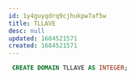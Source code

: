 ```yaml
---
id: 1y4guyqdrq9cjhukpw7af5w
title: TLLAVE
desc: null
updated: 1684521571
created: 1684521571
---
```



```sql
 CREATE DOMAIN TLLAVE AS INTEGER;
```
